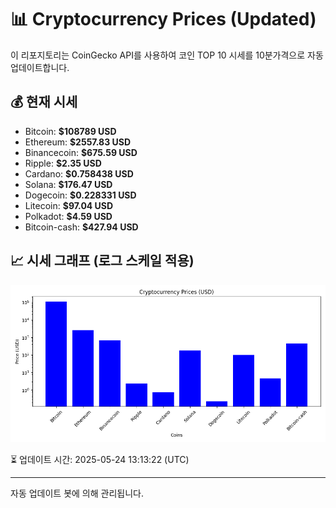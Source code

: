 
# 📊 Cryptocurrency Prices (Updated)

이 리포지토리는 CoinGecko API를 사용하여 코인 TOP 10 시세를 10분가격으로 자동 업데이트합니다.

## 💰 현재 시세
- Bitcoin: **$108789 USD**
- Ethereum: **$2557.83 USD**
- Binancecoin: **$675.59 USD**
- Ripple: **$2.35 USD**
- Cardano: **$0.758438 USD**
- Solana: **$176.47 USD**
- Dogecoin: **$0.228331 USD**
- Litecoin: **$97.04 USD**
- Polkadot: **$4.59 USD**
- Bitcoin-cash: **$427.94 USD**

## 📈 시세 그래프 (로그 스케일 적용)
![Crypto Prices](crypto_prices.png)

⏳ 업데이트 시간: 2025-05-24 13:13:22 (UTC)

---
자동 업데이트 봇에 의해 관리됩니다.
